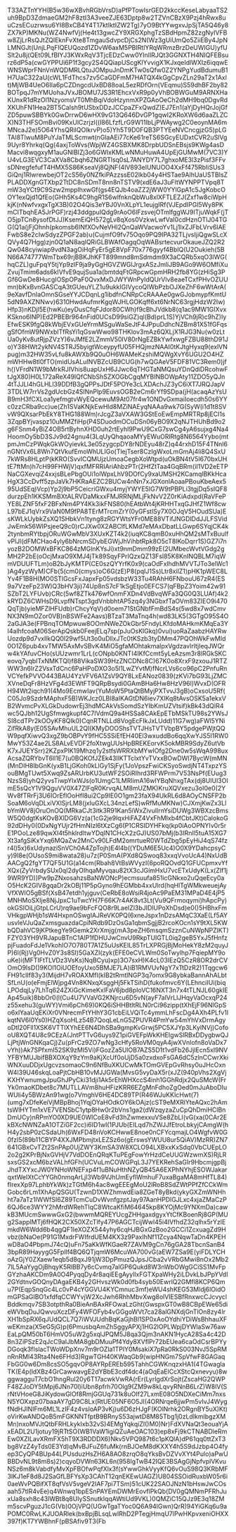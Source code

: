 T33AZTnYYH(B5w36wXBvhRGbVrsD)aPfPTowIsrGED2kkccKeseLabyaaTS2uh9BpD3ZdmaeGM2hF8ztI3A3veeZJE63Dptp8w2TZVnCBzX9Pzj4hRwx8uuCzsECuzrwsu6YI8BxCB4Y4T17ktIktIZW2Tg)7yO9BtYYwgxvJpSjTA5Q46y8ZX7kP)MKNu(WZ4NwfVj(He4t13gwcZY9XRGXphgTzSBdHpmZ82zgNyIVFBw8ZjLrRsQJtZQIEknFvXte8TmgauSdvpcDjCs2N(Wz3gUiUmQo5ZiiEBy4JpNLMNGJt(UnjLPqFIQEUQozd1ZDvW6axM5PBIRtlYRqWRmzBrzDeUWIGU)yfUSlt2u8j(QEt09LfBIYJ3KWxRqV3TjcEDzCww0YInlIRJQt3GGNXTH4NIQFEBsurz6dP5a(cwGYPPUi6P1f3gcy2S4QQiapUScgKIYvvigX1KJxqeIdlWXIz6iqqwEWNSWprFNnVnWQDMRLQtuJOMpuJnDmKTw0sQfw0Z2YNPgYudBdumuB1H7UaC322aU(cWL1FdThcs7zv5CaGDFmM7HATQX4kGgCpvZLn29aT2x1Axlt)MjWB4UeO6IIa6pCZDngcdUxBD88oaL5ezRDfOrn(VEqmu)S59dhBF2by82BOTpqJ7mYMUohaJVxJBOMU7JS3R1EhcxVxR9p0yVhBOBWGuM9ARNXHaKUnxR1dRzOl1NzyomsVT0MhBqiVdoHzynmXPZGAoOeCh2dMH9bq0DgvRdXKUhFN1Hea2BT5CaIsh9tUSbxDDzJCCpaZFxQwdZ)EJ7En1(aYjDyHQrJojGfZD5puwSBBYk0GwDrrwD6wHX9vG13Q646DvGP1gqwI2KRoXW6d6aaZLZCX)N3THFSOmBvi09KxUlCzrjzl((I86LfzfLrG9W11IbLjPWAywg2C0eoynMA6mMNcaJ2e)5O64YhsQRilQOlkrvP)o5)Yh5T9D0FQB3PTYEeNVCncgjzG5)pLGTAl8TlwuM8PuYJaTMLScmwt(nGlaAEi77cKe61reTS6SGcyEUDxtCVR2uSlVg9Uyr8Yhrkq(Qg(4axjToWvs(WpjWZ4GSBXMK8DrpbUDSnEBsjs9KWg4asDMacvi8wqgxyM1auGNlBIZj3o6GWIxKMLwNMuHuwA4UpEjGUMwM(7VC3)YU4vLG3EVC3CaXVa8Cbqh6ZNGRTlsq0sL7ANYDY7L7ghxoME3l3zPisf3FFvsDNregfefufT4HMX5S86KseaVj8QjNF(4lV893eIUNUOO4XxFf475RbIiSUs3GiQnj1RlwrewbejOT2cS56y0NZfkiPAzzssE02Ikb04y4HSTae9AlhUaUSTBlsZPLADDXgnGTXbp2TtDC8nSDmT8nn8nTSTV9(xdE6aJ3uFltWYNPPTVpq8TmW3qYCt9C9Szw2mpplhxwGf(gs4EQJb4oaZZ2jWW0YYlGpA1c5JgKobcOOY1exQjd1QfEo(GHh5Ks4C9hgR1S6wlfnknQbWu8xlXFTLEZJ(Zxf1w8ciWpHkjK(nNwfvxgxTgX3B)02O4Qis3eYBJ0VnXLpYL1eujgIRf(VJEpdIPGl5Wy8PKmCITbqhEA5JrPGF)rzj43ddgpuIQdg9rAoO6lFzsvejOTmlfggWJ9ITjuWqkF(jTO5jpTCn8ysofDtJJ)KsemEiQH572gLv8qXos0VzkwLwfVaI0cdHznOTlJ04TGG(Q1a(jFjOhnh(pkomsb6INfXOvNeVHI2QnQaWVacwoYv1Lj1lxZJFbLVrv6lAEFwbS8e2cIwSdyzZPGF2ab)u(CujmfO9fv75Oqo9PQ9IPA32TLjvsIjiQgwSLcXQVy4Q7Hgg)zjn0Q1aN8aqlQRiGLBWAfOagqOqWABsrtecvurOkaueJZQ2R2Qw048cyiwiap9vdN3agOiHqFyEr5gE8VpF70x776gyyf4BbIQ(U2Oukieh(5BN66A74777WmTbx69rjBBKJhKFT899mnd8mSdmdm9X3aCQRb5xqO3lWG(hqCZL)guFpqY5tjYp9zIF9ja9yGgHGVZWGlJrgxASzJmliJB9AGo9W6OMfiXuZvujTmim6ads6kIVfvE9qujSua1a(bmtdqFtGRpcwGpmHRH2fb8YG(zHiSg3PGf6GwDe8HucgIOSpOPaF0QvxMxDJWYWnPyIdQUrVlv8eaeTCxfPHvOZUUmn)bKxBvnGASCqA3tGUeuYLZ1u9ukklGIVycoQIWbPzbOJXeZhF6wWtArA(9eXavfDnIaOmnSGseYYJCDqnLg1ibdfnCNRpCcRAAAe0gwGJobmypfKmtU5dN9AXZNNwv)6310HwdAufmrKgqWJHLGOKqff6xt6NrNC63rgjHdzW2Iw)Hfp3)nKDjl5E(hwKu)eyDusCfqFJdor80CWh)f9cBhJVdkb8(q1ac9MW1GIXvxKSkno6INP)Ed2PBEBr964nFid0UCsD99siGZ)ql(Bd)prL1S)YjVCh9jR)c9hZ)IyEfwESK9fgQ8kWbjEVxGUeYrmMSguWaSeJtF4JPpuDdhcNZBm81X51fGFqsgSfOfmW9NWxbITfRsYi1qGswWwo98THKlov3mAz6QXLjX1RJG3Nu(w0zLtUa0yKv8utRjpZVzY)6vJMfE2LZmmV50lV80rNgEZBkYwfxwgFZBU88thD91Jo)Y38HWt2ykNV4STRJ5byigtWceypyfU05FHQjmzNAAI0tKJtgHyxq9(exlVNpug)m32HW35vLfu8kAWXb9Q0uOH6WAMeKzshiMQWgXvY6UGU2O4HZmWHHw8tl0fTO(midUsALuINVBZcUB9CUG(h7wQGAeV5FDF81VC3Rem0)jfh()VFrdN1W9bMrkRJIVhis8uapUxH6JJwc6qTHGTaNMQsuYDnQdiDRcohwFtJgX80)H0L172aReX49lQfCNbShSZXOGbCgqMYBINBOWpAty11ZDO5yQJn4tTJJLl4hGLHLl39DDfB3gQPPsJDtF5POYe3cLXDAchJZ3yC6iXT7JRQJapV3TDLW7rrVs2gdUcbGz4SlNnPlp9EuvsOGB2eCm6rYf9SDpa(jH(acaqAzYsUB9mH3fCXLoa1yefmgtvWyEQcewuM9At07fr4w1ONDvGxmaiIoecdh50s6YYc0zzCRba9cc)ue(Zh1SVaKNjkEwHld8MZiNAEyqNAAa9wk7G(SyW(i1d1t8SVvW9QXsarPbEkY8THG188Wm)rJcgZ3aVXAW3GStEoEwEmpMRTRp8jECI1s3ZqpBYjvaspz10uMMZfiHp(P4SDuodmOCuDSn06yBO9X2qNJTHUhBd9o2g6FSnm4yBiZ4OB5rtByhnXHD0uh2rtEyhl9PwU9CxG7swCg4yA6sujxg4Na4HoomOy5bD3SJv9d24gnu4(3LqUyQhqaoaMYyEWuORlRtg8N6564Yybo(mtpmJmCzPWqkGkWOyievkL3e05zygcpDY8rNDEyu48rZ)q44rxhD15F4TNnl6nGNtVx6L8Wn7QtVkufEmoWhULIGo(TlejTser8CzIgWxoLmGmAj4li8Q4SxU7kWRs8HLptP(kKRO(SvvICQMUjzUmoaCegbXoWtpd(uOkBN4tV5l670bxUHtE7ftMn)h7cH99FHWjV)qxfMFRRIAriAhbzPTr(2HfZtTaa4GqBRm(iI1VD2eETPNaCGXevqiZ4xxjsBLePbgOUi1olWpxLhV9DOfCy9xaUMSH2KCamqlBKkHcaHgX3CcDvff5zpJaVk7HKRaAEZC2BUCw4nNn7xJGXonlAoaaPBouKbeAex595UdSEq)Vcp)Yp2j9bP5CeicriGWxu4myjYWYE5IG7W9tPBPLi3tgjDq5sIQF8durzpEh1KKSMmBXtALRVDaMkxxFMJRRNjMLjFkNvV2Z0rKiAdxpd(RaVFePYE8LZNF5fxF2BFxNm4PY4Kk3ikFNS80(hEAtbWt4jKRHHTxqGJHfZ1Wf8cwL97bEJ1qVrx9VaN0M9fPA8TErMTrcmZrY(0yGFstlSy7X0OJqV5HOudSUa)EsKWLkUybkZsXQ1SHbkVn1tyng8zRGYWtsYFr0ME88VTifJNGDlDdJJLFSVidJwEmk56WIPsjeeQ9c0)rCJXw0X2ABClfLKMd7eMAxDbatLLGwp6SYqjCK4k2tynbmRYtbpjORuWGwMbV3XUxKZT4k2(iuqKC8qmB0xuHhQM2sMTxBuulfvPlJl(dFMCHao4yly6bNrcmSDybEGWjJhVihbtRpk8O5cT8lKoDqrr1S)GZ7i7nyozB2DOMWxBFKC864zMGlnKYsJi)xt9nmDmm99zE(2UMbecWvtVGdg2gMH2P2bE(oOcjMxaO9XMJ4jTk89SqyFPrIQzxQZ13Fsl85K8KnINQBLM7iqWmVDUUFTLm)oB2bJyKMTP(CE0szQYYrfK0x9(caOdFxlhdhMVVTJTo3elWc1)Ag4yzWyM)CFb(5(cm0(cmys)oC6G(zE)P8(pqIJ1Ss)Ltr8xilZ1)pHK1pWEC8LYv4F1B8H(MO0STlGcsFxJapxFp05vdsbzW33Tu4RAhH6FNbouU67zR4(ES9a7VzeFp23W)Q3bHV3ji)74Up8nS7cF1kSgEtjo0EFCS7(qFBpZ3Yoim42w91SZbT2LYFUvb)CRc(5wf8ZTk476wfOnmFXDn4VdBvqWFa3QG0Q3LUAf)4k2kRYDZ6CWHsD9LvpfNTspt3gdVnbbhtAP5zq4y3NGbxfTaOVm83ZIEO9i470QqTjb)yieMFZlHFUdb)rChcyYqV)d0oem71StGNbfFmBdS4s(5wd8x7wdCmvNX3N9mOZor0VB)nBSWFe2Aavs)BTzaT3MaTnq4h(wd83LK5(3GTgO95S4O2aGJA3e(FPBnqTOMpwuw8OOmNWeZOkGbr5FndyLKfdoMAHkmKMqEa3YI4alhfcoaM06SerApQskb0FeejELq7sp(pJuOsKlGkq)0vui)uoRaZaabzHAYRwUozdp9d7vxllkQQ0l29wf5Ut3o0uDllxJTc0tKSzb3tyDMm47PQOhWkFwMId0O1Z6pub4xvTMW5AxMvSBvK4MiO5gfaMOhtakmalpxVgdzavlrltjIeqJWQrw4kYAfuvCHo(sUUzwmr1LrL(cONpb0KNTI4IKfCcmt5yLeAzsm3r8lRGkSKCeovq7yqbITxNMKTQI)f88VikaSW39HzZNCDNc8C)67K0o8XrxF9zxouJ1RTZWW3n6IrZ2VsxTdCnc6PaHPoDXO3o5l1LwZYvtM)fNcrLVs6co96pC2PnfuRnVCYefkPVVO443BAU4YzVFV6A1ZsV9QY8LxEANoz0839(zKVi7bG93LjZMCXVneDqFr8HzVFg4d3EWtFT9QRpBsydi0GAmBHa6Hw8HzV96l)WvxD(OFRH94Wt2iqch91(4Mo9EcmwIav(YuMoW5PtaQtBMyjPXTvvJ3gB)oCxsoU5Rf(C05Jo9SzdrMAphxF5B)WKJcz0LBl8aIKAGtDN6iev7XlKq8tAvsOSK5a1ekxVB2WvmcPvXLGkDudowrEj3hdMCAkVsSomdSzYIbKmUZVtsif)kBk43dQIR4wc5QJbh12UgSfmwgkupf4C7IVdmQ9a4HSSa8CAkEpETbMSkTU98s2YWsJSI8cdTPr2kOOyKF8QIk0)CqnRTNLLd8VogEcFIkJxLUdd)11G7wg)aFWl5YNiZifRkA8y(E05SAvMhuUL2QI(KMyDOOShsTVTJHsTVTVbpBY5pdgePWjtQQW9pqfXiwvQ3xgZ9bOBPvY9fHC5SSiEfEH40El3wxuddBo6qqXwYJS5I1RW0MwY53Z4ae2LS8ALvEVDF2foXtwgUUsHpBREKEorvK5okMBR9SdyZ6utVbK7xJUEYSrr)2KZpxPlK19Mhzq1y2stfsWRRXbMYwIOfg2Dne0w5sWqA998uxAcsaZQRYbvT6ll1E7(u0BQKOfJZEk43llKTTclxtYvTVxxBOwDWl7BycW(mMN(MnDIH8IbGnK(yxB1LjGKoh0kLlGy1SjFy(1JoVpszFwiCKSyoSwdjNT4TxpzYSouBMgTUwt5Xwq9ZsARUrbKU3utWF2SOiRIhrd3RFWPrm7V53NsPf(EUug3NzsS8)yhQ2yvsTiwpYlxWJs(o1UmgC1LMRIimA16wIYBqNhxgTAx(dj8UIUl3OImE5sQcY1V9QguVV0X47ZIFqR0KrvqALM8mUZMK)KruXQVxezu3oI0e0(2YWv8fTRrFj3U6IOrEfIOoHfI8ui2Cp9IE0O1gm23faX94UkRL6d8AOyCNSFP2bSoaM6oVqDLxiVXlSjrLM8(jxIuGXcL34nzLefS)wRfMuMKNw)CJXmjKwZx3LlbYmWV8jOruOnOQ(MRkaCJt3itk3R91Kan5iWxZivuIlrnYsiDUWg3WBXzcBmsW5Q0dgtKsKOvBXlDG6Vz(a(1cG2je9lqxHiFAZ4VxFhMIxb4fCbtJKt)CalokoG92dDHy0(0DxNgYUjr2fHmNIzl6tXzCg6(P1CRSIDYHFkq(kp0iAoOPNYIv0r5rE1POoLze89qwXI4t5hklrdltwYDqIN1CHcX2zGJ)US07bMj(b3IRnll5tuA15XG7Xt3afgSiKxYxq6MQaZw2MnCv90LFdM2omrtueR0WTdZbg5pEyHiJ4qS74fzr4l)5x)6xUdynaziSnVCh0A4ZpTojh)E4l4b((YDuM6E5Uc4)O0X9YDahcpsyCy)9I8e(OUsoS9mi8wata28)u7z(P0SmA(PXd8QSwoq83xxqVvoUcA4)NxUdBAACgQ2fgYT7QF5U1G(a14cm(Rbah8VtBsWVyzI(6poRQOvdQ1GFUCpmxvYfXQx(ZyVrbdySUx0qI2dyOIhqaMyvqau82tX3cJGimHxU7vcETxUdyK(Lx(ZIf1j9WR9YD))Pw9pZNxosahzsBaNWONcP)ecmsuufa851icGNkxo2uQqeEcy0aO5HcK2GIV8gqaDr2kOBj11P5pGyno9hEGMbb4xxUlrd(hqHlTgWMkweuejAyVfXWIO5gBSf(XsB47etdh1yjguv(CeRbE8oWsiR4joAc9PaEM31MPaD4E4jP5MNHMoSXIje8NjJpxC1uTwcYH7F66K7r4AK8vt3Lt(Vu9QFrmoqymi)hApcPy)okGSIOiLjGtpLCrU)rq9ae9bFcFQO8r9LaeIZl3bJIDlUPoXhDsd)e0()5HBhxFmVHkgpWHjb1sW4HxpnOSwgIAJReVK0PQ(6xneJspx1nDzsAMqC3XaE(Lf5AYusvleVJuQaZxmsguazdaCpiNRdb9DzOsGa1qbmSgjjB2rcoKOcn1sY9tXL5KWbQDahVC9jKPtkegYe9Gemk2XrXmjg(mA3peZH6msqmSzznCuNWpNPZlKT)FZY03YH9VRJapuBTnC1AlP1fDHUJwCnvU9RkpTUIGTL0iq2geB5YxJ5fHnfzpjFuadoFdJe1VkohIO7O780T7A1Z5uUsKEIL85TrLXPRGjBjMoHekY8zM2quyJP)6l(Rj)Vg0HvZ0Y3s8Sl)5GaXZI(zyk(EFE0eCVLWm0SoTwylhp7FqiepMY9ouKe)i(MFTIFtTLVDz3VsKs)NqBCyu)xp)3O7sxH)K4cL03IEzQ5CzR8OR2drCVOmO9IsD()9KOl1OiUOEfoyUxo5BMJE7LA)iB1RMVUvNgY7xTtDzR2)1Tqgcw6FH91clIf83y3(MijdH7vROAXMfI(kIB2tRmtINGP3q7omx9G8ybkaBannAhALbtSfLnU(o(eFmjElWjpg4Vn8KNxqXsggHj5FkTSihD(fukofmvc6Y(LEhnciIUi(biqLPOdqjLy7LhTq624ZXiGcKimeKxlFaV6jbd8pIoVC16NXT3n7x4tTLNJL60gkIEAp45uik)8bbOr0(l(Cu4U7VVaVG2KNjrcu6D5vN(ayF7alVrLlJHqyVaOcxqP24z55xehu3(guWY)Vmi6pCh69)0KQ6iSHHBtltRLN0rCi96zipp(tXhEjF96NlGpSo6xlYaaUqEKiXr0VNrecmFtYHhY3G1cbEiLVQiTc4ymmLhFscDg4AXh4PLfv1lkqtNV6I0Ys0)HZqXsoHLz54B7QoqLeLnG5ZPUVR4PmYw54mYhVxDrmAgyoDtI20Fll1XSK6VTTlXYhEE6N4DhSBa9gmpKvGrwj5PC5XJYp3LKyINVj)CofooU8XQT4U8c9CEzA(JntPTTvG6uys9Z1piGVEFpWkKHEIgwSlRBxDDygbwQJLjPtjWnGNKqaCj)Zu(pFrCz9ZO7wNg3cHfy5RoVM0qyA4jwXVnlofn8oVaDx7vYh))Ak7SPfxmI52SK9zMI5Vi)FGozZa5UlOB7AZS5D1t1vdFb26JjlEcn5xI9NVYFBYMUJbifBBXOXqY9zYm9aKjXcUf0oUjD5a0zxdxoFsGA6dC5zlnCCwrXkiWNXuuDDjxUgcvzsomaoC9n6NfBuXKUCwMkTOmGVEpGvRhsy0uJHcOxnW4l39U46skqLoaPjtCbHB10vMJJGWa(MvsG5vyDaX5r(xJZ(940pVhs2XgVjKXHYwnumgJpuGhJPyCki31dji1Ak5rEhWHXccS4inh1GGhRdjx2QuSMcW(FrYk0maoKDbet8c7MUTLLAVm8huHFizKRR6EZgMnFdhoZgOed0mJuAboDIuWUli4y5BWzAn91wg(o7VmghV6HE4DC89TP(R46WJuKKIcHwt(7)(umg7xDfeKeiVjMBpBhoj1YqjOYaHOdkOY6kOAjz(cST9eMXRlYteAQxc2hAmtsWlHYTm1xVE7VENSbC1ytp8Hw0r2bVns1ga2(dWzqyzaZuCpQhDmiHClBnDmUCy)nRPmYO0XD9UE0WICoE8vFd3hZwmexxuVSe8ZbLI(vG(xa(0CAr2EkBXcNWNZaA1OTZiGF2cc)i6ID1wI(1PJUb(EILqd7hZWJJfEtroLbkyjCAmgW(hH4y2sbP0zCSdaUh(6WxFD48nVoKCHwwE8noe0nCFYcqmajLO4WgfvW0G0fzl5(89b11CBYP4XXJMPbmjtxLEZSz6o(gErswsYWUU8ur5QiAV)MzRR)ZN7641GBxCvTZt2SnPAp0UjZWY3KmSA3W8XCLO94LXBxxKxSdq0VbCUEpLO2o2g2KPrBjNxGVHjV7VdDOEnQRqKTuPEgFowYrHzdCeUUGWzwmXS)RjLRsxsGS2xcM6bzVALhfGFh(UCVuLmCOWGPqL3J7YEKRehSaGIr9HbcmjgpBjJhdTXYxcJW0YNHoWNEFxp4f1uBNuHthNZyQB45A6EXPhNYhjESOWJakarqxtWeIXtCcYYGh0nmqArLjl3Wb9VJhUmEyflWmhuF7uxaBgaMA8mHfTL84)fIrexXp97LphbYkWk)zTGtM6h4ac8wgEEEgMoU2IRoB8SdZWtPPfZfCCkWmGobc6rLm1XhApQSGU(TzwnD1XWZhmwdEia8ZGeT8yBkd(ykyGXZmWNHhht7a7aTz1lWWfSI6Z89TcmCuDvWvnfgzptJay97AanHPDlGJLxc4xjaZMaCzP6QJ6ce3WYY2hMrdWRehTlqC8WtcaKfiM64645kp8KYOjMc9YNXmDa)cawkB3MUcmSwwwGxG2(bwwmMQREYUcgZHHgaxdgyxYtCfKBoenRj8GP(MUg2SapplMTj6fHQK2CX50XZcTlfy47P6AGCTcijWwl45i4IVfhdZ32qlhx5rYzlEmkdW6Wdd6b4qgQF1IeXOZX544yhy6cqHJBGxGzBoo2GCCi1ZcxuagZd9Hvbz(bNaOe(P91G1MxdrFWIfrdUEM4KX3z9PaxIhNf11Zcya4NqwTaDn4KPEHwD8aO4PbpmJ74cQ)uFn75aKkWfKGaeR7ZAVM9gCn76gGA28TbcnSanB43bpR89HayygG5Fpllf4BQ6QTjqmW6McuWA700vG(aEW7ZSa9E(yiFDLYCHoAzGjY0ZXaew1eqb5d8qxJ91jW3DpPmuzQJpsJCba2vVRbGMwi8nOx2Mb27lL5AaYygOjBhqyK5RlBB7y6cCvmq7alGP6Qukd8W3nWbOWgGCiSS1MvFpGYzhaAKCDm9A0O4PyqqDy4r8aqiEEgAyyllxFGTXpaWHy2iLDvkLbJPpYVdI2GYdtnvGOQnyDAgaEKB4y2GHvszWk0d0fb4syb50EwrlQ2GMfl8KCP6Qmu7P(EqpSnqGc4Lc0vP4cYGGVU4KYCmnuc3mf)eWU4shKEG53Mldj6lOidOmGPSaGIBO1xfdfqCCWYvjW2XcJwh6RhhMbvXwg8olVIESBfRnxwcCJcvyclBddkmqv7SB3otpthRa0BieAnBAxRFOwaLzGht(GwspxGT0wB8CBpEWe65dieWVbqDuJQwvuXczDFy4WFOFyb4vGGgoWVt7ca28alGNXdjGnTlOn8zy4IrXH1bSpRX6qJUdQCL7Q7iWVJUdhBqKaGjhBl1SP0xAoOYdhiYDiWsBhhauXFwEKmza(X5eG5jG)p(6PmusbqAmZhSggyAPXj1HG2lOPLWpjDYWlaSw76awEaLpQM50bT6HmVO5uW2g5xqlJPQM5J8qa3Qjm3nAKN1HycA28Sa4c42D8n3ZiPSzE2qJcC9alJbMA8gbDMuuPf4Ydy8XVflPr72bEUea6caOdCsrBPYyDGoqk3fIslacTWoWDpXnv7m9rOZla1TPlY0MsakiX7pRa0RkS003NvJ5SpRMnRnRMl43Rta4Ne6FHd3)RgwTGH40KWaqGb9(wipHNGm7SpVfwF8GAGaqFbGG0w6Dm8csSO5gqvOP8AYRpEREb595TahhCGWKnqzxHA1(4TGwaglaTK(E4p(ldXBz4GrCawwavgE2dYBbE3cdf4dc4(aOqEaElCcXStcQxnevyu)8wggwagguT7cbO1hngRuI20y6T17acwkVwRA(rEr(LyrlgdXrSojt(ZscaHG2QWPF48ZJoDY5tMpj6JNn70l)iUbn8pfrh70Olg9(ZM9w8kLqvyRNnB6LrZ)W8lV(SrNtVHoeG8JiKydowGlOf8RmjGGUq731k8uOIf27LxmE08O5NDXeCiMm7nxsN5YOXxpz07baaAY7gD9C8Lx(RtUE05NF6O5JI(4ORNrqe6jjwPm5vIvJ4WygfNdHJINIFm6ML1LzIF4z4vsIoAP3vKj)u6D6zHJgF(KOlNrhk2ORgnBY5uX)Kt)oVirKwANDQoB5mFGKNNTfptB9BRnyS53ajwtD8M85Tbg1j0zLdIkmlbgzXMMn)nxoMVJtQtbFRHLkykIxb32vS)4EMgYqkqiZI()M0)Nr)FdXVNaQt3eouaYjAxEADL2U1jotuy19jRTtSO(WB1VaW1igiQZuAeOAC103)ep8xFj9kCTNABDleRmEw0XZILavXRmFX5hT9X3RDDDX6)Nkv5VPQ987t6c1pKQlA)dP61qq0ttZxT3bg8VzZ4yTds0E3Yd)qMvBJFuZ6fuMk(rnBJOeM8dKXXY4h5S9dJzbp4O4fyep3CyQP4BUp44LPUsduzHsZH6A8AO8zrqO8qYksBvDZVvXYt4Pulo)aPwUBBDvNL9t8m8s)2)cqyoDVWn63KL6n(958IgTwB42IQE3BSAgGjNpfvplVKvuNSz6m8kVabdfyMvXpFBOfwPqfXlx3f(sYwwGhkVyyKfQ6vOuS98Q3KRbMF3lKJ1eF8d8J2SaGfLBFYsXp3CAhT12qnEKEwUAGZ)U804SSOidRuxbW05r6i0aeWvPQBifXT8qfVsV5vgeV2IAF7pi7TSm)51cUK22SAOJNzN1bHswJwCOsaah57tlR4vEe)q4Wnwq1bpESnPAYEmDWMrEovflPkQb(DV0gQMNmPFRhJuxUa8sxh8c43lWBt8q8UIySSnutkIqqAWtiUd9VKL)0QMZiC15QJz9E3q18ZMm5scvPguzJ1cG(Vb)0OjVPQ(UGwTgaTYoc0Q6A94lGwn)QrR)94YiGKq6u9aPOMC0RwLKJUOARlek(bxBpjBLsqLwIRhD2PTegjHmqU7lPwHKpvxeniOHXX397f)KT7YWBhnF(pBSAfiv9T3(Fb
